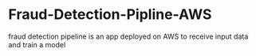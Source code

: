 # Fraud-Detection-Pipline-AWS
fraud detection pipeline is an app deployed on AWS to receive input data and train a model
